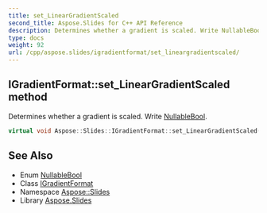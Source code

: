 ```yaml
---
title: set_LinearGradientScaled
second_title: Aspose.Slides for C++ API Reference
description: Determines whether a gradient is scaled. Write NullableBool.
type: docs
weight: 92
url: /cpp/aspose.slides/igradientformat/set_lineargradientscaled/
---
```

## IGradientFormat::set_LinearGradientScaled method


Determines whether a gradient is scaled. Write [NullableBool](../../nullablebool/).

```cpp
virtual void Aspose::Slides::IGradientFormat::set_LinearGradientScaled(NullableBool value)=0
```

## See Also

* Enum [NullableBool](../../nullablebool/)
* Class [IGradientFormat](../)
* Namespace [Aspose::Slides](../../)
* Library [Aspose.Slides](../../../)

